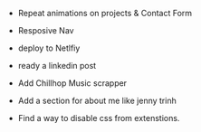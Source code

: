 - Repeat animations on projects & Contact Form
- Resposive Nav

- deploy to Netlfiy
- ready a linkedin post

- Add Chillhop Music scrapper
- Add a section for about me like jenny trinh
- Find a way to disable css from extenstions.
